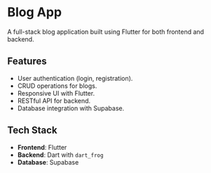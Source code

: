 # Blog App

A full-stack blog application built using Flutter for both frontend and backend.

## Features
- User authentication (login, registration).
- CRUD operations for blogs.
- Responsive UI with Flutter.
- RESTful API for backend.
- Database integration with Supabase.

## Tech Stack
- **Frontend**: Flutter
- **Backend**: Dart with `dart_frog`
- **Database**: Supabase


